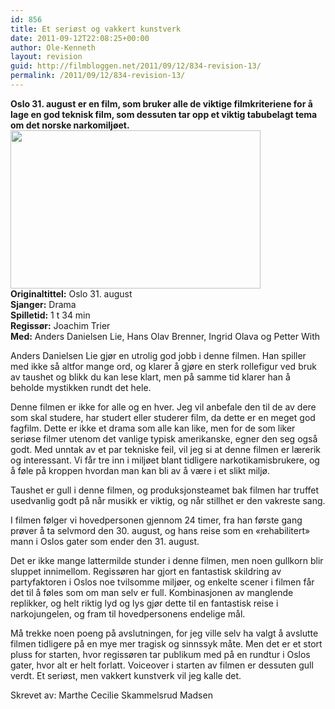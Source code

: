 ```yaml
---
id: 856
title: Et seriøst og vakkert kunstverk
date: 2011-09-12T22:08:25+00:00
author: Ole-Kenneth
layout: revision
guid: http://filmbloggen.net/2011/09/12/834-revision-13/
permalink: /2011/09/12/834-revision-13/
---
```

**Oslo 31. august er en film, som bruker alle de viktige filmkriteriene for å lage en god teknisk film, som dessuten tar opp et viktig tabubelagt tema om det norske narkomiljøet.**  
<a href="http://filmbloggen.net/2011/09/12/et-seriost-og-vakkert-kunstverk/oslo31august/" rel="attachment wp-att-835"><img class="alignnone size-large wp-image-835" src="http://filmbloggen.net/wp-content/uploads//2011/09/oslo31august-620x347.jpg" alt="" width="400" height="253" /></a>  
**Originaltittel:** Oslo 31. august  
**Sjanger:** Drama  
**Spilletid:** 1 t 34 min  
**Regissør:** Joachim Trier  
**Med:** Anders Danielsen Lie, Hans Olav Brenner, Ingrid Olava og Petter With

Anders Danielsen Lie gjør en utrolig god jobb i denne filmen. Han spiller med ikke så altfor mange ord, og klarer å gjøre en sterk rollefigur ved bruk av taushet og blikk du kan lese klart, men på samme tid klarer han å beholde mystikken rundt det hele.

Denne filmen er ikke for alle og en hver. Jeg vil anbefale den til de av dere som skal studere, har studert eller studerer film, da dette er en meget god fagfilm. Dette er ikke et drama som alle kan like, men for de som liker seriøse filmer utenom det vanlige typisk amerikanske, egner den seg også godt. Med unntak av et par tekniske feil, vil jeg si at denne filmen er lærerik og interessant. Vi får tre inn i miljøet blant tidligere narkotikamisbrukere, og å føle på kroppen hvordan man kan bli av å være i et slikt miljø.

Taushet er gull i denne filmen, og produksjonsteamet bak filmen har truffet usedvanlig godt på når musikk er viktig, og når stillhet er den vakreste sang.

I filmen følger vi hovedpersonen gjennom 24 timer, fra han første gang prøver å ta selvmord den 30. august, og hans reise som en «rehabilitert» mann i Oslos gater som ender den 31. august.

Det er ikke mange lattermilde stunder i denne filmen, men noen gullkorn blir sluppet innimellom. Regissøren har gjort en fantastisk skildring av partyfaktoren i Oslos noe tvilsomme miljøer, og enkelte scener i filmen får det til å føles som om man selv er full. Kombinasjonen av manglende replikker, og helt riktig lyd og lys gjør dette til en fantastisk reise i narkojungelen, og fram til hovedpersonens endelige mål.

Må trekke noen poeng på avslutningen, for jeg ville selv ha valgt å avslutte filmen tidligere på en mye mer tragisk og sinnssyk måte. Men det er et stort pluss for starten, hvor regissøren tar publikum med på en rundtur i Oslos gater, hvor alt er helt forlatt. Voiceover i starten av filmen er dessuten gull verdt. Et seriøst, men vakkert kunstverk vil jeg kalle det.

Skrevet av: Marthe Cecilie Skammelsrud Madsen